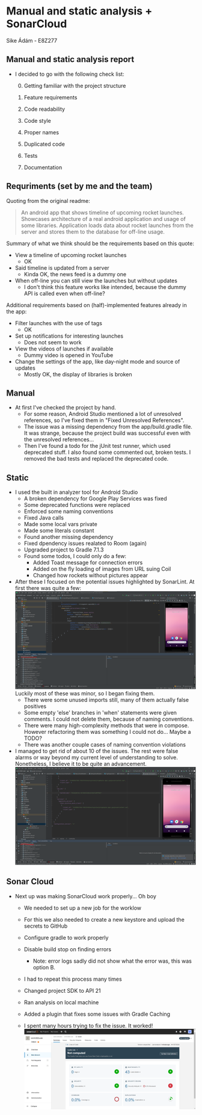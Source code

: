 # Manual and static analysis + SonarCloud

Sike Ádám - E8Z277

## Manual and static analysis report

* I decided to go with the following check list:

  0. Getting familiar with the project structure

  1. Feature requirements

  2. Code readability

  3. Code style

  4. Proper names

  5. Duplicated code

  6. Tests

  7. Documentation

## Requriments (set by me and the team)

Quoting from the original readme:

>An android app that shows timeline of upcoming rocket launches. Showcases architecture of a real android application and usage of some libraries. Application loads data about rocket launches from the server and stores them to the database for off-line usage.

Summary of what we think should be the requirements based on this quote:

* View a timeline of upcoming rocket launches
  * OK
* Said timeline is updated from a server
  * Kinda OK, the news feed is a dummy one  
* When off-line you can still view the launches but without updates
  * I don't think this feature works like intended, because the dummy API is called even when off-line?

Additional requirements based on (half)-implemented features already in the app:

* Filter launches with the use of tags
  * OK
* Set up notifications for interesting launches
  * Does not seem to work
* View the videos of launches if available
  * Dummy video is opened in YouTube
* Change the settings of the app, like day-night mode and source of updates
  * Mostly OK, the display of libraries is broken

## Manual

* At first I've checked the project by hand.
  * For some reason, Android Studio mentioned a lot of unresolved references, so I've fixed them in "Fixed Unresolved References".
  * The issue was a missing dependency from the app/build.gradle file. It was strange, because the project build was successful even with the unresolved references...  
  * Then I've found a todo for the jUnit test runner, which used deprecated stuff. I also found some commented out, broken tests. I removed the bad tests and replaced the deprecated code.

## Static

* I used the built in analyzer tool for Android Studio
  * A broken dependency for Google Play Services was fixed
  * Some deprecated functions were replaced
  * Enforced some naming conventions
  * Fixed Java calls
  * Made some local vars private
  * Made some literals constant
  * Found another missing dependency
  * Fixed dpendency issues realated to Room (again)
  * Upgraded project to Gradle 7.1.3
  * Found some todos, I could only do a few:
    * Added Toast message for connection errors
    * Added on the fly loading of images from URL suing Coil
    * Changed how rockets without pictures appear
* After these I focused on the potential issues highlighted by SonarLint. At first there was quite a few: ![Screenshot](doc\pictures\SonarLintIssues.png) Luckily most of these was minor, so I began fixing them.
  * There were some unused imports still, many of them actually false positives
  * Some empty 'else' branches in 'when' statements were given comments. I could not delete them, because of naming conventions.
  * There were many high-complexity methods that were in compose. However refactoring them was something I could not do... Maybe a TODO?
  * There was another couple cases of naming convention violations
* I managed to get rid of about 10 of the issues. The rest were false alarms or way beyond my current level of understanding to solve. Nonetheless, I believe it to be quite an advancement. ![Screenshot](doc\pictures\SonarLintIssuesAfter.png)

## Sonar Cloud

* Next up was making SonarCloud work properly... Oh boy
  * We needed to set up a new job for the worklow
  * For this we also needed to create a new keystore and upload the secrets to GitHub
  * Configure gradle to work properly
  * Disable build stop on finding errors
    * Note: error logs sadly did not show what the error was, this was option B.
  * I had to repeat this process many times
  * Changed project SDK to API 21
  * Ran analysis on local machine
  * Added a plugin that fixes some issues with Gradle Caching

  * I spent many hours trying to fix the issue. It worked!
  ![Screenshot](doc\pictures\Sonar.png)
